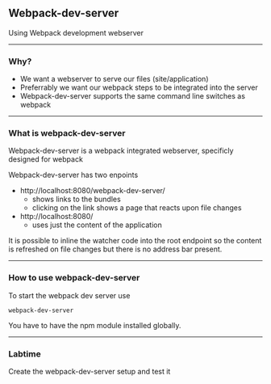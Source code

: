 ## Webpack-dev-server
Using Webpack development webserver

---
### Why?

- We want a webserver to serve our files (site/application)
- Preferrably we want our webpack steps to be integrated into the server
- Webpack-dev-server supports the same command line switches as webpack

---
### What is webpack-dev-server
Webpack-dev-server is a webpack integrated webserver, specificly designed for webpack

Webpack-dev-server has two enpoints
- http://localhost:8080/webpack-dev-server/
    - shows links to the bundles
    - clicking on the link shows a page that reacts upon file changes
- http://localhost:8080/
    - uses just the content of the application
    
It is possible to inline the watcher code into the root endpoint so
the content is refreshed on file changes but there is no address bar present.

---
### How to use webpack-dev-server
To start the webpack dev server use
```
webpack-dev-server
```

You have to have the npm module installed globally.

---
### Labtime
Create the webpack-dev-server setup and test it

